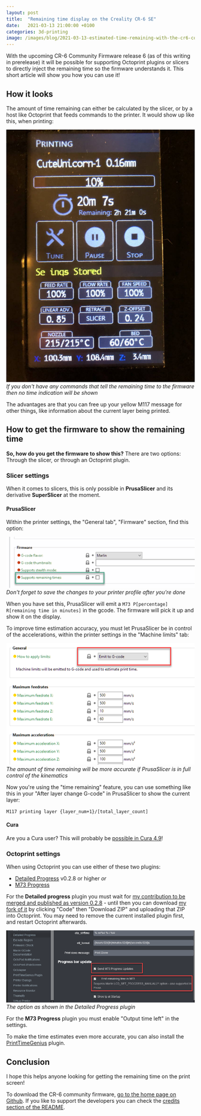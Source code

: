 ```yaml
---
layout: post
title:  "Remaining time display on the Creality CR-6 SE"
date:   2021-03-13 21:00:00 +0100
categories: 3d-printing
image: /images/blog/2021-03-13-estimated-time-remaining-with-the-cr6-community-firmware/print-screen.jpg
---
```


With the upcoming CR-6 Community Firmware release 6 (as of this writing in prerelease) it will be possible for supporting Octoprint plugins or slicers to directly inject the remaining time so the firmware understands it. This short article will show you how you can use it!

## How it looks

<style scoped>
  img + p, img + em {
    clear: both;
    display: block;
  }
</style>

The amount of time remaining can either be calculated by the slicer, or by a host like Octoprint that feeds commands to the printer. It would show up like this, when printing:

![Print remaining when printing](/images/blog/2021-03-13-estimated-time-remaining-with-the-cr6-community-firmware/print-screen.jpg)
*If you don't have any commands that tell the remaining time to the firmware then no time indication will be shown*

The advantages are that you can free up your yellow M117 message for other things, like information about the current layer being printed.

## How to get the firmware to show the remaining time

**So, how do you get the firmware to show this?** There are two options: Through the slicer, or through an Octoprint plugin.

### Slicer settings

When it comes to slicers, this is only possible in **PrusaSlicer** and its derivative **SuperSlicer** at the moment. 

#### PrusaSlicer

Within the printer settings, the "General tab", "Firmware" section, find this option:

![Print remaining when printing](/images/blog/2021-03-13-estimated-time-remaining-with-the-cr6-community-firmware/prusaslicer.png)
*Don't forget to save the changes to your printer profile after you're done*

When you have set this, PrusaSlicer will emit a `M73 P[percentage] R[remaining time in minutes]` in the gcode. The firmware will pick it up and show it on the display.

To improve time estimation accuracy, you must let PrusaSlicer be in control of the accelerations, within the printer settings in the "Machine limits" tab:

![Print remaining when printing](/images/blog/2021-03-13-estimated-time-remaining-with-the-cr6-community-firmware/prusaslicer2.png)
*The amount of time remaining will be more accurate if PrusaSlicer is in full control of the kinematics*

Now you're using the "time remaining" feature, you can use something like this in your "After layer change G-code" in PrusaSlicer to show the current layer:

    M117 printing layer {layer_num+1}/[total_layer_count]

#### Cura

Are you a Cura user? This will probably be [possible in Cura 4.9](https://github.com/Ultimaker/Cura/pull/8403)!

### Octoprint settings

When using Octoprint you can use either of these two plugins:

- [Detailed Progress](https://plugins.octoprint.org/plugins/detailedprogress/) v0.2.8 or higher *or*
- [M73 Progress](https://plugins.octoprint.org/plugins/m73progress/)

For the **Detailed progress** plugin you must wait for [my contribution to be merged and published as version 0.2.8](https://github.com/tpmullan/OctoPrint-DetailedProgress/pull/37) - until then you can download [my fork of it](https://github.com/cr6community/OctoPrint-DetailedProgress) by clicking "Code" then "Download ZIP" and uploading that ZIP into Octoprint. You may need to remove the current installed plugin first, and restart Octoprint afterwards.

![Detailed Progress](/images/blog/2021-03-13-estimated-time-remaining-with-the-cr6-community-firmware/detailed-progress.png)
*The option as shown in the Detailed Progress plugin*

For the **M73 Progress** plugin you must enable "Output time left" in the settings.

To make the time estimates even more accurate, you can also install the [PrintTimeGenius](https://plugins.octoprint.org/plugins/PrintTimeGenius/) plugin.

## Conclusion

I hope this helps anyone looking for getting the remaining time on the print screen!

To download the CR-6 community firmware, [go to the home page on Github](https://github.com/CR6Community/Marlin/#readme). If you like to support the developers you can check the [credits section of the README](https://github.com/CR6Community/Marlin/#credits).

